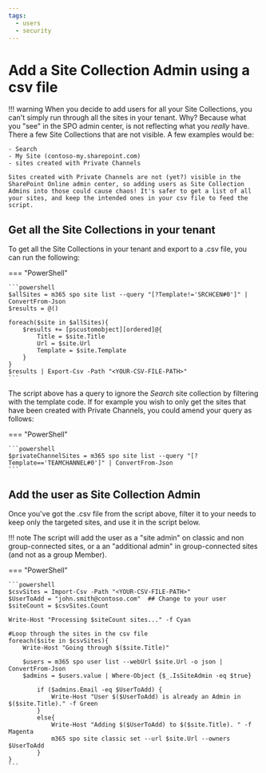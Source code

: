 ```yaml
---
tags:
  - users
  - security
---
```


# Add a Site Collection Admin using a csv file

!!! warning
    When you decide to add users for all your Site Collections, you can't simply run through all the sites in your tenant. Why? Because what you "see" in the SPO admin center, is not reflecting what you _really_ have. There a few Site Collections that are not visible. A few examples would be:

    - Search
    - My Site (contoso-my.sharepoint.com)
    - sites created with Private Channels

    Sites created with Private Channels are not (yet?) visible in the SharePoint Online admin center, so adding users as Site Collection Admins into those could cause chaos! It's safer to get a list of all your sites, and keep the intended ones in your csv file to feed the script.

## Get all the Site Collections in your tenant

To get all the Site Collections in your tenant and export to a .csv file, you can run the following:

=== "PowerShell"

    ```powershell
    $allSites = m365 spo site list --query "[?Template!='SRCHCEN#0']" | ConvertFrom-Json
    $results = @()

    foreach($site in $allSites){
        $results += [pscustomobject][ordered]@{
            Title = $site.Title
            Url = $site.Url
            Template = $site.Template
        }
    }
    $results | Export-Csv -Path "<YOUR-CSV-FILE-PATH>"
    ```

The script above has a query to ignore the _Search_ site collection by filtering with the template code. If for example you wish to only get the sites that have been created with Private Channels, you could amend your query as follows:

=== "PowerShell"

    ```powershell
    $privateChannelSites = m365 spo site list --query "[?Template=='TEAMCHANNEL#0']" | ConvertFrom-Json
    ```

## Add the user as Site Collection Admin

Once you've got the .csv file from the script above, filter it to your needs to keep only the targeted sites, and use it in the script below.

!!! note
    The script will add the user as a "site admin" on classic and non group-connected sites, or a an "additional admin" in group-connected sites (and not as a group Member).

=== "PowerShell"

    ```powershell
    $csvSites = Import-Csv -Path "<YOUR-CSV-FILE-PATH>"
    $UserToAdd = "john.smith@contoso.com"  ## Change to your user
    $siteCount = $csvSites.Count

    Write-Host "Processing $siteCount sites..." -f Cyan

    #Loop through the sites in the csv file
    foreach($site in $csvSites){
        Write-Host "Going through $($site.Title)" 
        
        $users = m365 spo user list --webUrl $site.Url -o json | ConvertFrom-Json
        $admins = $users.value | Where-Object {$_.IsSiteAdmin -eq $true}
            
            if ($admins.Email -eq $UserToAdd) {
                Write-Host "User $($UserToAdd) is already an Admin in $($site.Title)." -f Green
            }
            else{
                Write-Host "Adding $($UserToAdd) to $($site.Title). " -f Magenta
                m365 spo site classic set --url $site.Url --owners $UserToAdd
            }
    }
    ```
